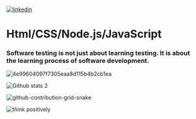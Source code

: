 [![linkedin](https://img.shields.io/badge/Linkedin-000000?style=for-the-badge&logo=Linkedin&logoColor=white)](https://linkedin.com/in/mustafa-çetinkaya-b61741216)

# Html/CSS/Node.js/JavaScript 

### Software testing is not just about learning testing. It is about the learning process of software development. 

![4e99604097f7305eaa8d115b4b2cb1ea](https://user-images.githubusercontent.com/111069549/198830325-850034a3-7940-421a-8a60-5133b74e2a2b.gif)

![Github stats 2](https://github-readme-stats.vercel.app/api?username=MustafaAliCetinkaya&show_icons=true&theme=radical)

![github-contribution-grid-snake](https://user-images.githubusercontent.com/78317220/190580600-edd928b9-0191-4b8a-b1f5-b74fd09a5df4.gif)

![think positively](https://user-images.githubusercontent.com/112425162/206287775-f9560cbb-8d27-49b4-a6fa-f137ba01510c.jpg)





